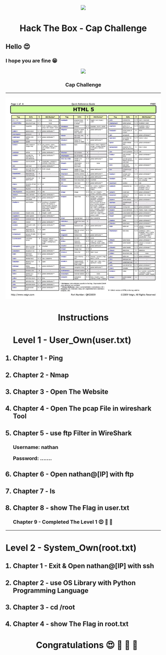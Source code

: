 <div align="center"><img src="https://i.ytimg.com/vi/_pjICT3pdNw/maxresdefault.jpg" width="500" /><br><h1>Hack The Box - Cap Challenge</h1></div>

<h2>Hello 😍</h2>

<h3>I hope you are fine 😁</h3>

<div align="center" id="Cap"><img src="https://www.olawaleh.com/blog/wp-content/uploads/2021/06/cap.png" width="250" /><h3>Cap Challenge</h3></div>

<hr>
<img src="1442-10-29 01.39.24.jpg" />
<div align="center"><h1>Instructions</h1></div>

<ol>
  <h1>Level 1 - User_Own(user.txt)</h1>
  <h2><li>Chapter 1 - Ping</li></h2>
  <h2><li>Chapter 2 - Nmap</li></h2>
  <h2><li>Chapter 3 - Open The Website</li></h2>
  <h2><li>Chapter 4 - Open The pcap File in wireshark Tool</li></h2>
  <h2><li>Chapter 5 - use ftp Filter in WireShark</li></h2>
  
  <h3><p>Username: nathan</p>
    <p>Password: .......</p></h3>
  
  <h2><li>Chapter 6 - Open nathan@[IP] with ftp</li></h2>
  <h2><li>Chapter 7 - ls</li></h2>
  <h2><li>Chapter 8 - show The Flag in user.txt</li></h2>
  <h3>Chapter 9 - Completed The Level 1 😍 🥳 💪</h3>
  </ol>

  <hr>
  <h1>Level 2 - System_Own(root.txt)</h1>
  <ol>
  <h2><li>Chapter 1 - Exit & Open nathan@[IP] with ssh</li></h2>
  <h2><li>Chapter 2 - use OS Library with Python Programming Language</li></h2>
  <h2><li>Chapter 3 - cd /root</li></h2>
  <h2><li>Chapter 4 - show The Flag in root.txt</li></h2>
  
  <div align="center"> <h1>Congratulations 😍 🤩 🥳 💪</h2> </div>
  </ol>
